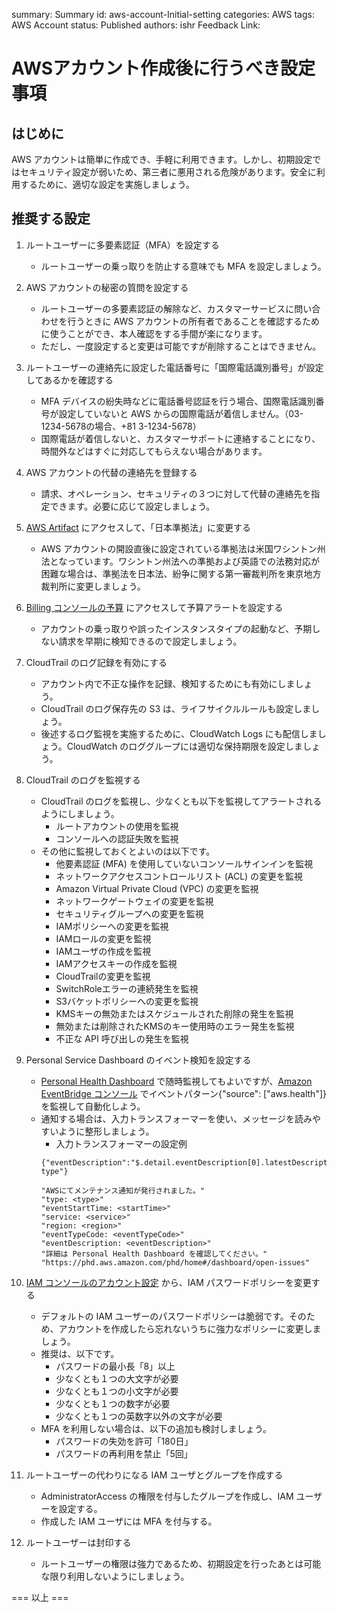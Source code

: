 summary: Summary
id: aws-account-Initial-setting
categories: AWS
tags: AWS Account
status: Published
authors: ishr
Feedback Link: 

# AWSアカウント作成後に行うべき設定事項

## はじめに

AWS アカウントは簡単に作成でき、手軽に利用できます。しかし、初期設定ではセキュリティ設定が弱いため、第三者に悪用される危険があります。安全に利用するために、適切な設定を実施しましょう。

## 推奨する設定

1. ルートユーザーに多要素認証（MFA）を設定する
    - ルートユーザーの乗っ取りを防止する意味でも MFA を設定しましょう。

1. AWS アカウントの秘密の質問を設定する
    - ルートユーザーの多要素認証の解除など、カスタマーサービスに問い合わせを行うときに AWS アカウントの所有者であることを確認するために使うことができ、本人確認をする手間が楽になります。
    - ただし、一度設定すると変更は可能ですが削除することはできません。

1. ルートユーザーの連絡先に設定した電話番号に「国際電話識別番号」が設定してあるかを確認する
    - MFA デバイスの紛失時などに電話番号認証を行う場合、国際電話識別番号が設定していないと AWS からの国際電話が着信しません。（03-1234-5678の場合、+81 3-1234-5678）
    - 国際電話が着信しないと、カスタマーサポートに連絡することになり、時間外などはすぐに対応してもらえない場合があります。

1. AWS アカウントの代替の連絡先を登録する
    - 請求、オペレーション、セキュリティの３つに対して代替の連絡先を指定できます。必要に応じて設定しましょう。

1. [AWS Artifact](https://console.aws.amazon.com/artifact/home) にアクセスして、「日本準拠法」に変更する
    - AWS アカウントの開設直後に設定されている準拠法は米国ワシントン州法となっています。ワシントン州法への準拠および英語での法務対応が困難な場合は、準拠法を日本法、紛争に関する第一審裁判所を東京地方裁判所に変更しましょう。

1. [Billing コンソールの予算](https://console.aws.amazon.com/billing/home#/budgets/overview) にアクセスして予算アラートを設定する
    - アカウントの乗っ取りや誤ったインスタンスタイプの起動など、予期しない請求を早期に検知できるので設定しましょう。

1. CloudTrail のログ記録を有効にする
    - アカウント内で不正な操作を記録、検知するためにも有効にしましょう。
    - CloudTrail のログ保存先の S3 は、ライフサイクルルールも設定しましょう。
    - 後述するログ監視を実施するために、CloudWatch Logs にも配信しましょう。CloudWatch のロググループには適切な保持期限を設定しましょう。

1. CloudTrail のログを監視する
    - CloudTrail のログを監視し、少なくとも以下を監視してアラートされるようにしましょう。
        - ルートアカウントの使用を監視
        - コンソールへの認証失敗を監視
    - その他に監視しておくとよいのは以下です。
        - 他要素認証 (MFA) を使用していないコンソールサインインを監視
        - ネットワークアクセスコントロールリスト (ACL) の変更を監視
        - Amazon Virtual Private Cloud (VPC) の変更を監視
        - ネットワークゲートウェイの変更を監視
        - セキュリティグループへの変更を監視
        - IAMポリシーへの変更を監視
        - IAMロールの変更を監視
        - IAMユーザの作成を監視
        - IAMアクセスキーの作成を監視
        - CloudTrailの変更を監視
        - SwitchRoleエラーの連続発生を監視
        - S3バケットポリシーへの変更を監視
        - KMSキーの無効またはスケジュールされた削除の発生を監視
        - 無効または削除されたKMSのキー使用時のエラー発生を監視
        - 不正な API 呼び出しの発生を監視

1. Personal Service Dashboard のイベント検知を設定する
    - [Personal Health Dashboard](https://phd.aws.amazon.com/phd/home) で随時監視してもよいですが、[Amazon EventBridge コンソール](https://ap-northeast-1.console.aws.amazon.com/events/home?region=ap-northeast-1#/) でイベントパターン{"source": ["aws.health"]}を監視して自動化しよう。
    - 通知する場合は、入力トランスフォーマーを使い、メッセージを読みやすいように整形しましょう。
        - 入力トランスフォーマーの設定例
        ```
        {"eventDescription":"$.detail.eventDescription[0].latestDescription","eventTypeCode":"$.detail.eventTypeCode","region":"$.region","service":"$.detail.service","startTime":"$.detail.startTime","type":"$.detail-type"}
        ```
        ```
        "AWSにてメンテナンス通知が発行されました。"
        "type: <type>"
        "eventStartTime: <startTime>"
        "service: <service>"
        "region: <region>"
        "eventTypeCode: <eventTypeCode>"
        "eventDescription: <eventDescription>"
        "詳細は Personal Health Dashboard を確認してください。"
        "https://phd.aws.amazon.com/phd/home#/dashboard/open-issues"
        ```

1. [IAM コンソールのアカウント設定](https://console.aws.amazon.com/iam/home#/account_settings) から、IAM パスワードポリシーを変更する
    - デフォルトの IAM ユーザーのパスワードポリシーは脆弱です。そのため、アカウントを作成したら忘れないうちに強力なポリシーに変更しましょう。
    - 推奨は、以下です。
        - パスワードの最小長「8」以上
        - 少なくとも１つの大文字が必要
        - 少なくとも１つの小文字が必要
        - 少なくとも１つの数字が必要
        - 少なくとも１つの英数字以外の文字が必要
    - MFA を利用しない場合は、以下の追加も検討しましょう。
        - パスワードの失効を許可「180日」
        - パスワードの再利用を禁止「5回」

1. ルートユーザーの代わりになる IAM ユーザとグループを作成する
    - AdministratorAccess の権限を付与したグループを作成し、IAM ユーザーを設定する。
    - 作成した IAM ユーザには MFA を付与する。

1. ルートユーザーは封印する
    - ルートユーザーの権限は強力であるため、初期設定を行ったあとは可能な限り利用しないようにしましょう。


=== 以上 ===
